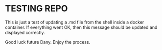 # TESTING REPO

This is just a test of updating a .md file from the shell inside a docker container. If everything went OK, then this message should be updated and displayed correctly.

Good luck future Dany. Enjoy the process.
